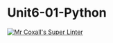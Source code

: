 # Unit6-01-Python
[![Mr Coxall's Super Linter](https://github.com/ICS3U-Programming-NoahS/Unit6-01-Python/workflows/Mr%20Coxall's%20Super%20Linter/badge.svg)](https://github.com/ICS3U-Programming-NoahS/Unit6-01-Python/actions/)
